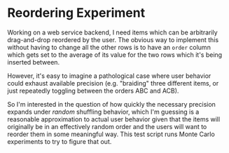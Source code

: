 # Reordering Experiment

Working on a web service backend, I need items which can be arbitrarily
drag-and-drop reordered by the user. The obvious way to implement this
without having to change all the other rows is to have an `order` column
which gets set to the average of its value for the two rows which it's being
inserted between.

However, it's easy to imagine a pathological case where user behavior could
exhaust available precision (e.g. "braiding" three different items, or just
repeatedly toggling between the orders ABC and ACB).

So I'm interested in the question of how quickly the necessary precision
expands under _random_ shuffling behavior, which I'm guessing is a
reasonable approximation to actual user behavior given that the items will
originally be in an effectively random order and the users will want to
reorder them in some meaningful way. This test script runs Monte Carlo
experiments to try to figure that out.
